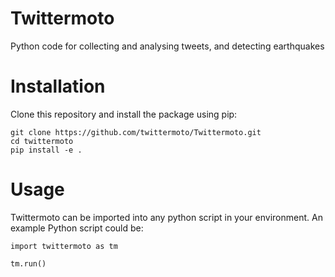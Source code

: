 # Twittermoto
Python code for collecting and analysing tweets, and detecting earthquakes


# Installation
Clone this repository and install the package using pip:
```
git clone https://github.com/twittermoto/Twittermoto.git
cd twittermoto
pip install -e .
```

# Usage
Twittermoto can be imported into any python script in your environment. An example Python script could be:

```
import twittermoto as tm

tm.run()
```
